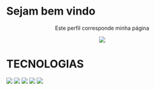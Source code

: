 <h1> Sejam bem vindo </h1>
<p align="center">Este perfil corresponde minha página</p>

<p align="center">
  <a href="https://github.com/DenverCoder1/readme-typing-svg">
	  <img src="https://readme-typing-svg.herokuapp.com?lines=Me+chamo+emmanuelle+coutinho;Sou+advogada,+Desenvolvedora+Full+Stack!&center=true&width=780&height=45">
  </a>
</p>

# TECNOLOGIAS

<img src="https://img.shields.io/badge/HTML5-FF00FF?style=for-the-badge&logo=Codecov&logoColor=white" />
<img src="https://img.shields.io/badge/CSS3-FFFF00?style=for-the-badge&logo=Codecov&logoColor=white" />
<img src="https://img.shields.io/badge/BOOTSTRAP-FFFF00?style=for-the-badge&logo=Codecov&logoColor=white" />
<img src="https://img.shields.io/badge/GIT-B0E0E6?style=for-the-badge&logo=Codecov&logoColor=white" />
<img src="https://img.shields.io/badge/GITHUB-FF1493?style=for-the-badge&logo=Codecov&logoColor=white" />




